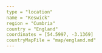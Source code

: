 ```yaml
---
type = "location"
name = "Keswick"
region = "Cumbria"
country = "England"
coordinates = [54.5997, -3.1369]
countryMapFile = "map/england.md"
---
```

